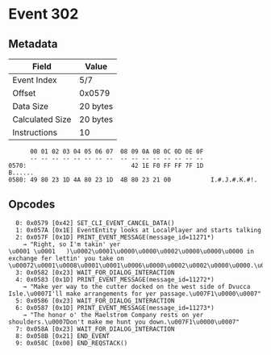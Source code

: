 # Event 302

## Metadata

| Field           | Value    |
|-----------------|----------|
| Event Index     | 5/7      |
| Offset          | 0x0579   |
| Data Size       | 20 bytes |
| Calculated Size | 20 bytes |
| Instructions    | 10       |

```
      00 01 02 03 04 05 06 07  08 09 0A 0B 0C 0D 0E 0F
      -- -- -- -- -- -- -- --  -- -- -- -- -- -- -- --
0570:                             42 1E F0 FF FF 7F 1D           B......
0580: 49 80 23 1D 4A 80 23 1D  4B 80 23 21 00           I.#.J.#.K.#!.   
```

## Opcodes

```
  0: 0x0579 [0x42] SET_CLI_EVENT_CANCEL_DATA()
  1: 0x057A [0x1E] EventEntity looks at LocalPlayer and starts talking
  2: 0x057F [0x1D] PRINT_EVENT_MESSAGE(message_id=11271*)
    → "Right, so I'm takin' yer 
\u0001 \u0001	)\u0002\u0001\u0000\u0000\u0002\u0000\u0000\u0000 in exchange fer lettin' you take on \u00072\u0001\u0008\u0001\u0001\u0006\u0000\u0002\u0002\u0000\u0000.\u00073\u007F1\u0000\u0007"
  3: 0x0582 [0x23] WAIT_FOR_DIALOG_INTERACTION
  4: 0x0583 [0x1D] PRINT_EVENT_MESSAGE(message_id=11272*)
    → "Make yer way to the cutter docked on the west side of Dvucca Isle.\u0007I'll make arrangements for yer passage.\u007F1\u0000\u0007"
  5: 0x0586 [0x23] WAIT_FOR_DIALOG_INTERACTION
  6: 0x0587 [0x1D] PRINT_EVENT_MESSAGE(message_id=11273*)
    → "The honor o' the Maelstrom Company rests on yer shoulders.\u0007Don't make me hunt you down.\u007F1\u0000\u0007"
  7: 0x058A [0x23] WAIT_FOR_DIALOG_INTERACTION
  8: 0x058B [0x21] END_EVENT
  9: 0x058C [0x00] END_REQSTACK()
```
